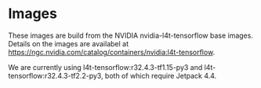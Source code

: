 # Images

These images are build from the NVIDIA nvidia-l4t-tensorflow base images.  Details on the images are availabel at https://ngc.nvidia.com/catalog/containers/nvidia:l4t-tensorflow.

We are currently using l4t-tensorflow:r32.4.3-tf1.15-py3 and l4t-tensorflow:r32.4.3-tf2.2-py3, both of which require Jetpack 4.4.
